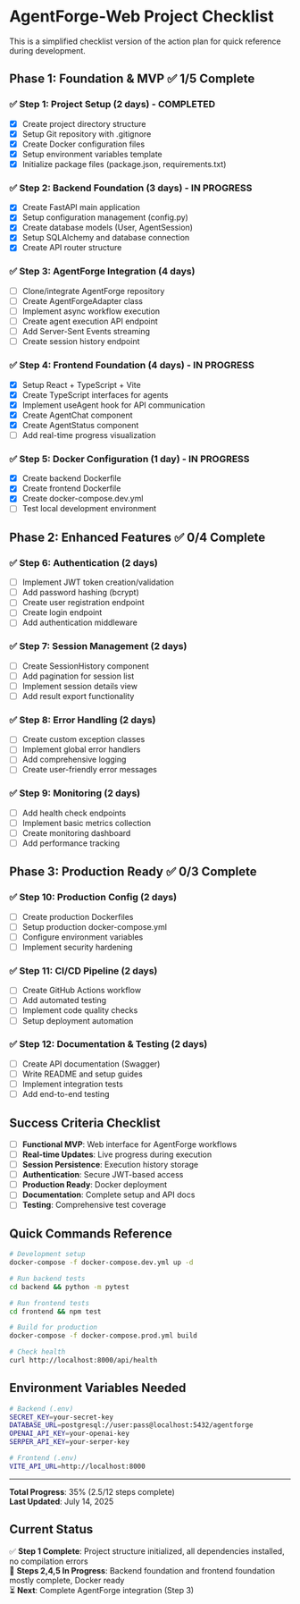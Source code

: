 # AgentForge-Web Project Checklist

This is a simplified checklist version of the action plan for quick reference during development.

## Phase 1: Foundation & MVP ✅ 1/5 Complete

### ✅ Step 1: Project Setup (2 days) - COMPLETED
- [x] Create project directory structure
- [x] Setup Git repository with .gitignore
- [x] Create Docker configuration files
- [x] Setup environment variables template
- [x] Initialize package files (package.json, requirements.txt)

### ✅ Step 2: Backend Foundation (3 days) - IN PROGRESS
- [x] Create FastAPI main application
- [x] Setup configuration management (config.py)
- [x] Create database models (User, AgentSession)
- [x] Setup SQLAlchemy and database connection
- [x] Create API router structure

### ✅ Step 3: AgentForge Integration (4 days)
- [ ] Clone/integrate AgentForge repository
- [ ] Create AgentForgeAdapter class
- [ ] Implement async workflow execution
- [ ] Create agent execution API endpoint
- [ ] Add Server-Sent Events streaming
- [ ] Create session history endpoint

### ✅ Step 4: Frontend Foundation (4 days) - IN PROGRESS
- [x] Setup React + TypeScript + Vite
- [x] Create TypeScript interfaces for agents
- [x] Implement useAgent hook for API communication
- [x] Create AgentChat component
- [x] Create AgentStatus component
- [ ] Add real-time progress visualization

### ✅ Step 5: Docker Configuration (1 day) - IN PROGRESS
- [x] Create backend Dockerfile
- [x] Create frontend Dockerfile
- [x] Create docker-compose.dev.yml
- [ ] Test local development environment

## Phase 2: Enhanced Features ✅ 0/4 Complete

### ✅ Step 6: Authentication (2 days)
- [ ] Implement JWT token creation/validation
- [ ] Add password hashing (bcrypt)
- [ ] Create user registration endpoint
- [ ] Create login endpoint
- [ ] Add authentication middleware

### ✅ Step 7: Session Management (2 days)
- [ ] Create SessionHistory component
- [ ] Add pagination for session list
- [ ] Implement session details view
- [ ] Add result export functionality

### ✅ Step 8: Error Handling (2 days)
- [ ] Create custom exception classes
- [ ] Implement global error handlers
- [ ] Add comprehensive logging
- [ ] Create user-friendly error messages

### ✅ Step 9: Monitoring (2 days)
- [ ] Add health check endpoints
- [ ] Implement basic metrics collection
- [ ] Create monitoring dashboard
- [ ] Add performance tracking

## Phase 3: Production Ready ✅ 0/3 Complete

### ✅ Step 10: Production Config (2 days)
- [ ] Create production Dockerfiles
- [ ] Setup production docker-compose.yml
- [ ] Configure environment variables
- [ ] Implement security hardening

### ✅ Step 11: CI/CD Pipeline (2 days)
- [ ] Create GitHub Actions workflow
- [ ] Add automated testing
- [ ] Implement code quality checks
- [ ] Setup deployment automation

### ✅ Step 12: Documentation & Testing (2 days)
- [ ] Create API documentation (Swagger)
- [ ] Write README and setup guides
- [ ] Implement integration tests
- [ ] Add end-to-end testing

## Success Criteria Checklist

- [ ] **Functional MVP**: Web interface for AgentForge workflows
- [ ] **Real-time Updates**: Live progress during execution
- [ ] **Session Persistence**: Execution history storage
- [ ] **Authentication**: Secure JWT-based access
- [ ] **Production Ready**: Docker deployment
- [ ] **Documentation**: Complete setup and API docs
- [ ] **Testing**: Comprehensive test coverage

## Quick Commands Reference

```bash
# Development setup
docker-compose -f docker-compose.dev.yml up -d

# Run backend tests
cd backend && python -m pytest

# Run frontend tests
cd frontend && npm test

# Build for production
docker-compose -f docker-compose.prod.yml build

# Check health
curl http://localhost:8000/api/health
```

## Environment Variables Needed

```bash
# Backend (.env)
SECRET_KEY=your-secret-key
DATABASE_URL=postgresql://user:pass@localhost:5432/agentforge
OPENAI_API_KEY=your-openai-key
SERPER_API_KEY=your-serper-key

# Frontend (.env)
VITE_API_URL=http://localhost:8000
```

---

**Total Progress**: 35% (2.5/12 steps complete)  
**Last Updated**: July 14, 2025

## Current Status
✅ **Step 1 Complete**: Project structure initialized, all dependencies installed, no compilation errors  
🔧 **Steps 2,4,5 In Progress**: Backend foundation and frontend foundation mostly complete, Docker ready  
⏳ **Next**: Complete AgentForge integration (Step 3)
